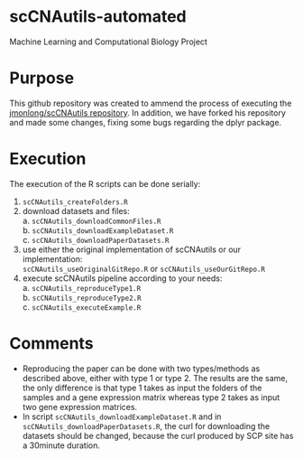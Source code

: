 # scCNAutils-automated
Machine Learning and Computational Biology Project

# Purpose
This github repository was created to ammend the process of executing the [jmonlong/scCNAutils repository](https://github.com/jmonlong/scCNAutils).
In addition, we have forked his repository and made some changes, fixing some bugs regarding the dplyr package.

# Execution
The execution of the R scripts can be done serially:
1. `scCNAutils_createFolders.R`
2. download datasets and files: \
  a. `scCNAutils_downloadCommonFiles.R` \
  b. `scCNAutils_downloadExampleDataset.R` \
  c. `scCNAutils_downloadPaperDatasets.R`
3. use either the original implementation of scCNAutils or our implementation: \
`scCNAutils_useOriginalGitRepo.R` or `scCNAutils_useOurGitRepo.R`
4. execute scCNAutils pipeline according to your needs: \
  a. `scCNAutils_reproduceType1.R` \
  b. `scCNAutils_reproduceType2.R` \
  c. `scCNAutils_executeExample.R`
  
 # Comments
 - Reproducing the paper can be done with two types/methods as described above, either with type 1 or type 2. The results are the same, the only difference is that type 1 takes as input the folders of the samples and a gene expression matrix whereas type 2 takes as input two gene expression matrices. 
 - In script `scCNAutils_downloadExampleDataset.R` and in `scCNAutils_downloadPaperDatasets.R`, the curl for downloading the datasets should be changed, because the curl produced by SCP site has a 30minute duration.
